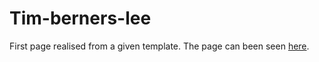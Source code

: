 # Tim-berners-lee

First page realised from a given template.
The page can been seen [here](https://bertrand2.github.io/tim-berners-lee/).
